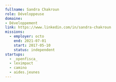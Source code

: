 ```yaml
---
fullname: Sandra Chakroun
role: Développeuse
domaine: 
- Développement
link: https://www.linkedin.com/in/sandra-chakroun
missions:
  - employer: octo
    end: 2021-07-01
    start: 2017-05-10
    status: independent
startups:
  - _openfisca_
  - leximpact
  - camino
  - aides.jeunes
---
```

